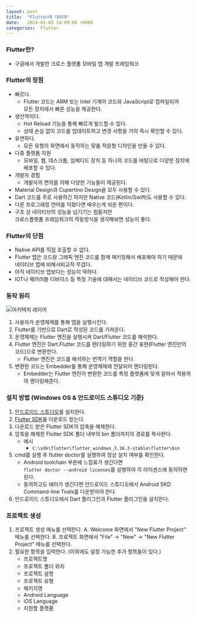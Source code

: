 ```yaml
---
layout: post
title:  "Flutter에 대하여"
date:   2024-01-05 14:09:00 +0900
categories:  Flutter
---
```


### Flutter란?

- 구글에서 개발한 크로스 플랫폼 모바일 앱 개발 프레임워크

### Flutter의 장점

- 빠르다.
    - Flutter 코드는 ARM 또는 Intel 기계어 코드와 JavaScript로 컴파일되어  
    모든 장치에서 빠른 성능을 제공한다.
- 생산적이다.
    - Hot Reload 기능을 통해 빠르게 빌드할 수 있다.
    - 상태 손실 없이 코드를 업데이트하고 변경 사항을 거의 즉시 확인할 수 있다.
- 유연하다.
    - 모든 유형의 화면에서 동작하는 맞춤 적응형 디자인을 만들 수 있다.
- 다중 플랫폼 지원
    - 모바일, 웹, 데스크톱, 임베디드 장치 등 하나의 코드를 바탕으로 다양한 장치에 배포할 수 있다.
- 개발자 경험
    - 개발자의 편의를 의해 다양한 기능들이 제공된다.
- Material Design과 Cupertino Design을 모두 사용할 수 있다.
- Dart 코드를 주로 사용하긴 하지만 Native 코드(Kotlin/Swift)도 사용할 수 있다.
- 다른 프로그래밍 언어를 익혔다면 배우는게 쉬운 편이다.
- 구조 상 네이티브의 성능을 넘기기는 힘들지만  
크로스플랫폼 프레임워크의 작동방식을 생각해보면 성능이 좋다.

### Flutter의 단점

- Native API를 직접 호출할 수 없다.
- Flutter 앱은 코드랑 그래픽 엔진 코드를 함께 패키징해서 배포해야 하기 때문에  
네이티브 앱에 비해서비교적 무겁다. 
- 아직 네이티브 앱보다는 성능이 약하다.
- IOT나 웨어러블 디바이스 등 특정 기술에 대해서는 네이티브 코드로 작성해야 한다.

### 동작 원리

![아키텍처 레이어](https://docs.flutter.dev/assets/images/docs/arch-overview/archdiagram.png)

1. 사용자가 운영체제를 통해 앱을 실행시킨다.
2. Flutter를 기반으로 Dart로 작성된 코드를 가져온다.
3. 운영체제는 Flutter 엔진을 실행시켜 Dart/Flutter 코드를 해석한다.
4. Flutter 엔진은 Dart.Flutter 코드를 렌더링하기 위한 중간 표현(Flutter 엔진만의 코드)으로 변환한다.
    - Flutter 엔진은 코드를 해석하는 번역기 역할을 한다.
5. 변환한 코드는 Embedder를 통해 운영체제에 전달되어 랜더링된다.
    - Embedder는 Flutter 엔진이 변환한 코드를 특정 플랫폼에 맞게 알아서 적용하여 랜더링해준다.

### 설치 방법 (Windows OS & 안드로이드 스튜디오 기준)

1. [안드로이드 스튜디오](https://developer.android.com/studio?hl=ko)를 설치한다.
2. [Flutter SDK](https://docs.flutter.dev/release/archive?tab=windows)를 다운로드 받는다.
3. 다운로드 받은 Flutter SDK의 압축을 해제한다.
4. 압축을 해제한 Flutter SDK 폴더 내부의 bin 폴더까지의 경로를 복사한다.
    - 예시
        - `C:\sdk\flutter\flutter_windows_3.16.3-stable\flutter\bin`
5. cmd를 실행 후 flutter doctor를 실행하여 정상 설치 여부를 확인한다.
    - Android toolchain 부분에 느낌표가 생긴다면  
    `flutter doctor --android licenses`를 실행하여 각 라이센스에 동의하면 된다.
    - 동의하고도 에러가 생긴다면 안드로이드 스튜디오에서 Android SKD Command-line Tools를 다운받아야 한다.
6. 안드로이드 스튜디오에서 Dart 플러그인과 Flutter 플러그인을 설치한다.

### 프로젝트 생성

1. 프로젝트 생성 메뉴를 선택한다.
    A. Welcome 화면에서 "New Flutter Project" 메뉴를 선택한다.
    B. 프로젝트 화면에서 "File" → "New" → "New Flutter Project" 메뉴를 선택한다.
2. 필요한 항목을 입력한다. (이외에도 설정 가능한 추가 항목들이 있다.)
    - 프로젝트명
    - 프로젝트 폴더 위치
    - 프로젝트 설명
    - 프로젝트 유형
    - 패키지명
    - Android Language
    - iOS Language
    - 지원할 플랫폼